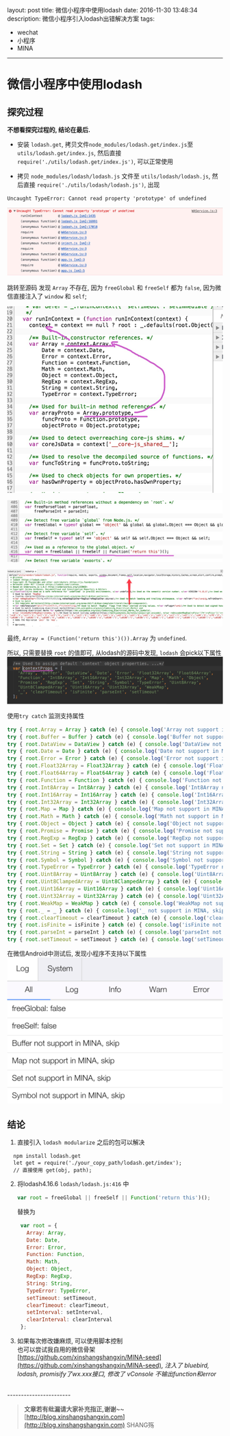 layout: post
title: 微信小程序中使用lodash
date: 2016-11-30 13:48:34
description: 微信小程序引入lodash出错解决方案
tags: 
- wechat
- 小程序
- MINA
---

# 微信小程序中使用lodash

## 探究过程
**不想看探究过程的, 结论在最后.** 
 

- 安装 `lodash.get`, 拷贝文件`node_modules/lodash.get/index.js`至 `utils/lodash.get/index.js`, 然后直接  `require('./utils/lodash.get/index.js')`, 可以正常使用  

- 拷贝 `node_modules/lodash/lodash.js` 文件至 `utils/lodash/lodash.js`, 然后直接 `require('./utils/lodash/lodash.js')`, 出现 
```plain
Uncaught TypeError: Cannot read property 'prototype' of undefined
```

![lodash](/img/mina/mina-lodash1.png)  

跳转至源码 发现 `Array` 不存在, 因为 `freeGlobal` 和 `freeSelf` 都为 `false`, 因为微信直接注入了 `window` 和 `self`;

![lodash](/img/mina/mina-lodash2.png)  

![lodash](/img/mina/mina-lodash3.png) 

![lodash](/img/mina/mina-lodash5.png)  

 最终, `Array = (Function('return this')()).Array` 为 `undefined`.
 
 所以, 只需要替换 `root` 的值即可, 从lodash的源码中发现, `lodash` 会pick以下属性  
 ![lodash](/img/mina/mina-lodash6.png)    
 
 使用`try catch` 监测支持属性
  ```js
  try { root.Array = Array } catch (e) { console.log('Array not support in MINA, skip') }
  try { root.Buffer = Buffer } catch (e) { console.log('Buffer not support in MINA, skip') }
  try { root.DataView = DataView } catch (e) { console.log('DataView not support in MINA, skip') }
  try { root.Date = Date } catch (e) { console.log('Date not support in MINA, skip') }
  try { root.Error = Error } catch (e) { console.log('Error not support in MINA, skip') }
  try { root.Float32Array = Float32Array } catch (e) { console.log('Float32Array not support in MINA, skip') }
  try { root.Float64Array = Float64Array } catch (e) { console.log('Float64Array not support in MINA, skip') }
  try { root.Function = Function } catch (e) { console.log('Function not support in MINA, skip') }
  try { root.Int8Array = Int8Array } catch (e) { console.log('Int8Array not support in MINA, skip') }
  try { root.Int16Array = Int16Array } catch (e) { console.log('Int16Array not support in MINA, skip') }
  try { root.Int32Array = Int32Array } catch (e) { console.log('Int32Array not support in MINA, skip') }
  try { root.Map = Map } catch (e) { console.log('Map not support in MINA, skip') }
  try { root.Math = Math } catch (e) { console.log('Math not support in MINA, skip') }
  try { root.Object = Object } catch (e) { console.log('Object not support in MINA, skip') }
  try { root.Promise = Promise } catch (e) { console.log('Promise not support in MINA, skip') }
  try { root.RegExp = RegExp } catch (e) { console.log('RegExp not support in MINA, skip') }
  try { root.Set = Set } catch (e) { console.log('Set not support in MINA, skip') }
  try { root.String = String } catch (e) { console.log('String not support in MINA, skip') }
  try { root.Symbol = Symbol } catch (e) { console.log('Symbol not support in MINA, skip') }
  try { root.TypeError = TypeError } catch (e) { console.log('TypeError not support in MINA, skip') }
  try { root.Uint8Array = Uint8Array } catch (e) { console.log('Uint8Array not support in MINA, skip') }
  try { root.Uint8ClampedArray = Uint8ClampedArray } catch (e) { console.log('Uint8ClampedArray not support in MINA, skip') }
  try { root.Uint16Array = Uint16Array } catch (e) { console.log('Uint16Array not support in MINA, skip') }
  try { root.Uint32Array = Uint32Array } catch (e) { console.log('Uint32Array not support in MINA, skip') }
  try { root.WeakMap = WeakMap } catch (e) { console.log('WeakMap not support in MINA, skip') }
  try { root._ = _ } catch (e) { console.log('_ not support in MINA, skip') }
  try { root.clearTimeout = clearTimeout } catch (e) { console.log('clearTimeout not support in MINA, skip') }
  try { root.isFinite = isFinite } catch (e) { console.log('isFinite not support in MINA, skip') }
  try { root.parseInt = parseInt } catch (e) { console.log('parseInt not support in MINA, skip') }
  try { root.setTimeout = setTimeout } catch (e) { console.log('setTimeout not support in MINA, skip') }
  ```
 
  在微信Android中测试后, 发现小程序不支持以下属性  
  ![lodash](/img/mina/mina-lodash7.png)    




## 结论
1. 直接引入 `lodash modularize` 之后的包可以解决
  ```plain
    npm install lodash.get
    let get = require('./your_copy_path/lodash.get/index');
    // 直接使用 get(obj, path);
  ```

2. 将lodash4.16.6 `lodash/lodash.js:416` 中  

    ```js
    var root = freeGlobal || freeSelf || Function('return this')();
    ```

    替换为  
   ```js
    var root = {
      Array: Array,
      Date: Date,
      Error: Error,
      Function: Function,
      Math: Math,
      Object: Object,
      RegExp: RegExp,
      String: String,
      TypeError: TypeError,
      setTimeout: setTimeout,
      clearTimeout: clearTimeout,
      setInterval: setInterval,
      clearInterval: clearInterval
    };
   ```
3. 如果每次修改嫌麻烦, 可以使用脚本控制  
   也可以尝试我自用的微信骨架 [https://github.com/xinshangshangxin/MINA-seed](https://github.com/xinshangshangxin/MINA-seed), *注入了 bluebird, lodash, promisify了wx.xxx接口, 修改了 vConsole 不输出function和error*  
      
 <br>    
-----------------------

> **文章若有纰漏请大家补充指正,谢谢~~**  
> [http://blog.xinshangshangxin.com](http://blog.xinshangshangxin.com) SHANG殇

